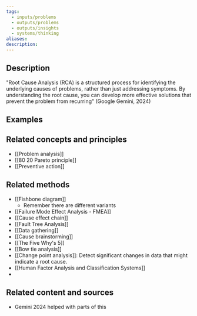 ```yaml
---
tags:
  - inputs/problems
  - outputs/problems
  - outputs/insights
  - systems/thinking
aliases: 
description:
---
```


## Description
"Root Cause Analysis (RCA) is a structured process for identifying the underlying causes of problems, rather than just addressing symptoms. By understanding the root cause, you can develop more effective solutions that prevent the problem from recurring" (Google Gemini, 2024)

## Examples 


## Related concepts and principles
- [[Problem analysis]]
- [[80 20 Pareto principle]]
- [[Preventive action]]

## Related methods
- [[Fishbone diagram]]
	- Remember there are different variants 
- [[Failure Mode Effect Analysis - FMEA]]
- [[Cause effect chain]]
- [[Fault Tree Analysis]]
- [[Data gathering]]
- [[Cause brainstorming]]
- [[The Five Why's 5]]
- [[Bow tie analysis]]
- [[Change point analysis]]: Detect significant changes in data that might indicate a root cause.
- [[Human Factor Analysis and Classification Systems]]
- 



## Related content and sources
- Gemini 2024 helped with parts of this